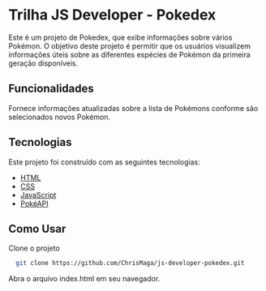 # Trilha JS Developer - Pokedex
Este é um projeto de Pokedex, que exibe informações sobre vários Pokémon. O objetivo deste projeto é permitir que os usuários visualizem informações úteis sobre as diferentes espécies de Pokémon da primeira geração disponíveis.

## Funcionalidades
Fornece informações atualizadas sobre a lista de Pokémons conforme são selecionados novos Pokémon.

## Tecnologias
Este projeto foi construído com as seguintes tecnologias:

- [HTML](https://developer.mozilla.org/pt-BR/docs/Learn/Getting_started_with_the_web/HTML_basics)
- [CSS](https://www.w3schools.com/css/default.asp)
- [JavaScript](https://developer.mozilla.org/en-US/docs/Web/javascript)
- [PokéAPI](https://pokeapi.co/)

## Como Usar
Clone o projeto
```bash
  git clone https://github.com/ChrisMaga/js-developer-pokedex.git
```
Abra o arquivo index.html em seu navegador.
